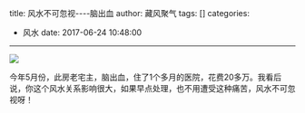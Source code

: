 title: 风水不可忽视----脑出血
author: 藏风聚气
tags: []
categories:
  - 风水
date: 2017-06-24 10:48:00
---

![](http://fs-image.pull.net.cn/17-6-24/51294484.jpg!800)

今年5月份，此房老宅主，脑出血，住了1个多月的医院，花费20多万。我看后说，你这个风水关系影响很大，如果早点处理，也不用遭受这种痛苦，风水不可忽视呀！
